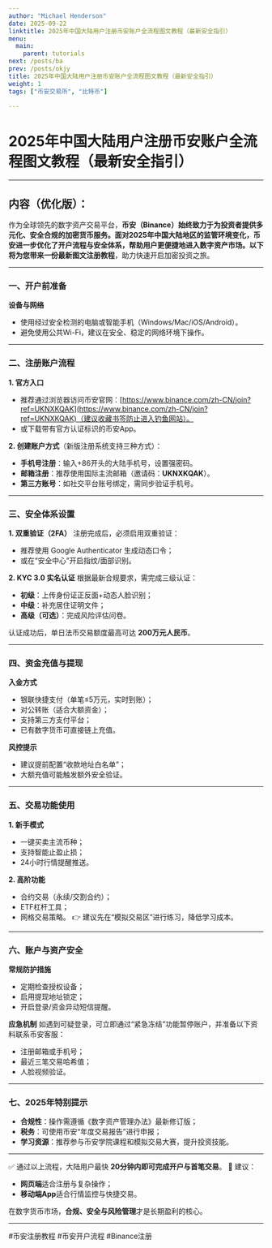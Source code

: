 ```yaml
---
author: "Michael Henderson"
date: 2025-09-22
linktitle: 2025年中国大陆用户注册币安账户全流程图文教程（最新安全指引）
menu:
  main:
    parent: tutorials
next: /posts/ba
prev: /posts/okjy
title: 2025年中国大陆用户注册币安账户全流程图文教程（最新安全指引）
weight: 1
tags: ["币安交易所", "比特币"]

---
```

# 2025年中国大陆用户注册币安账户全流程图文教程（最新安全指引）

---

## 内容（优化版）：

作为全球领先的数字资产交易平台，**币安（Binance）**始终致力于为投资者提供多元化、安全合规的加密货币服务。面对2025年中国大陆地区的监管环境变化，币安进一步优化了开户流程与安全体系，帮助用户更便捷地进入数字资产市场。以下将为您带来一份**最新图文注册教程**，助力快速开启加密投资之旅。

---

### 一、开户前准备

**设备与网络**

* 使用经过安全检测的电脑或智能手机（Windows/Mac/iOS/Android）。
* 避免使用公共Wi-Fi，建议在安全、稳定的网络环境下操作。

---

### 二、注册账户流程

**1. 官方入口**

* 推荐通过浏览器访问币安官网：[https://www.binance.com/zh-CN/join?ref=UKNXKQAK](https://www.binance.com/zh-CN/join?ref=UKNXKQAK)（建议收藏书签防止进入钓鱼网站）。
* 或下载带有官方认证标识的币安App。

**2. 创建账户方式**（新版注册系统支持三种方式）：

* **手机号注册**：输入+86开头的大陆手机号，设置强密码。
* **邮箱注册**：推荐使用国际主流邮箱（邀请码：**UKNXKQAK**）。
* **第三方账号**：如社交平台账号绑定，需同步验证手机号。

---

### 三、安全体系设置

**1. 双重验证（2FA）**
注册完成后，必须启用双重验证：

* 推荐使用 Google Authenticator 生成动态口令；
* 或在“安全中心”开启指纹/面部识别。

**2. KYC 3.0 实名认证**
根据最新合规要求，需完成三级认证：

* **初级**：上传身份证正反面+动态人脸识别；
* **中级**：补充居住证明文件；
* **高级（可选）**：完成风险评估问卷。

认证成功后，单日法币交易额度最高可达 **200万元人民币**。

---

### 四、资金充值与提现

**入金方式**

* 银联快捷支付（单笔≤5万元，实时到账）；
* 对公转账（适合大额资金）；
* 支持第三方支付平台；
* 已有数字货币可直接链上充值。

**风控提示**

* 建议提前配置“收款地址白名单”；
* 大额充值可能触发额外安全验证。

---

### 五、交易功能使用

**1. 新手模式**

* 一键买卖主流币种；
* 支持智能止盈止损；
* 24小时行情提醒推送。

**2. 高阶功能**

* 合约交易（永续/交割合约）；
* ETF杠杆工具；
* 网格交易策略。
  👉 建议先在“模拟交易区”进行练习，降低学习成本。

---

### 六、账户与资产安全

**常规防护措施**

* 定期检查授权设备；
* 启用提现地址锁定；
* 开启登录/资金异动短信提醒。

**应急机制**
如遇到可疑登录，可立即通过“紧急冻结”功能暂停账户，并准备以下资料联系币安客服：

* 注册邮箱或手机号；
* 最近三笔交易哈希值；
* 人脸视频验证。

---

### 七、2025年特别提示

* **合规性**：操作需遵循《数字资产管理办法》最新修订版；
* **税务**：可使用币安“年度交易报告”进行申报；
* **学习资源**：推荐参与币安学院课程和模拟交易大赛，提升投资技能。

---

✅ 通过以上流程，大陆用户最快 **20分钟内即可完成开户与首笔交易**。
📌 建议：

* **网页端**适合注册与复杂操作；
* **移动端App**适合行情监控与快捷交易。

在数字货币市场，**合规、安全与风险管理**才是长期盈利的核心。

---

\#币安注册教程 #币安开户流程 #Binance注册
